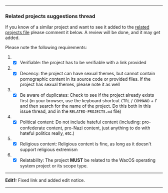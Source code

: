 ***

### Related projects suggestions thread

If you know of a similar project and want to see it added to the [related projects file](https://github.com/seanpm2001/WacOS/blob/WacOS-dev/RELATED-PROJECTS.md) please comment it below. A review will be done, and it may get added.

Please note the following requirements:

1. - [x] Verifiable: the project has to be verifiable with a link provided

2. - [x] Decency: the project can have sexual themes, but cannot contain pornographic content in its source code or provided files. If the project has sexual themes, please note it as well

3. - [x] Be aware of duplicates: Check to see if the project already exists first (in your browser, use the keyboard shortcut `CTRL` / `COMMAND` + `F` and then search for the name of the project. Do this both in this issue thread, and in the `RELATED-PROJECTS.md` file)

4. - [x] Political content: Do not include hateful content (including: pro-confederate content, pro-Nazi content, just anything to do with hateful politics really, etc.)

5. - [x] Religious content: Religious content is fine, as long as it doesn't support religious extremism

6. - [x] Relatability: The project **MUST** be related to the WacOS operating system project or its scope type.

***

**Edit1:** Fixed link and added edit notice.

***
